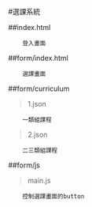 #選課系統

##index.html

```
	登入畫面
```

##form/index.html

```
	選課畫面
```

##form/curriculum

> 1.json

```
	一類組課程
```

> 2.json

```
	二三類組課程
```

##form/js

> main.js

```
	控制選課畫面的button
```
